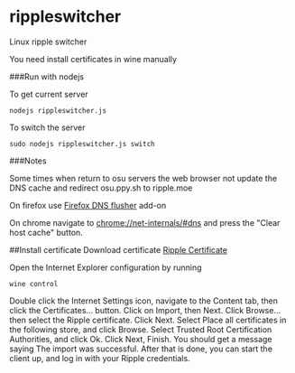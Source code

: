 # rippleswitcher
Linux ripple switcher

You need install certificates in wine manually

###Run with nodejs

To get current server
```
nodejs rippleswitcher.js
```

To switch the server
```
sudo nodejs rippleswitcher.js switch
```

###Notes

Some times when return to osu servers the web browser not update the DNS cache and redirect osu.ppy.sh to ripple.moe

On firefox use [Firefox DNS flusher](https://addons.mozilla.org/es/firefox/addon/dns-flusher/) add-on

On chrome navigate to [chrome://net-internals/#dns](chrome://net-internals/#dns) and press the "Clear host cache" button.

##Install certificate
Download certificate
[Ripple Certificate](https://git.zxq.co/ripple/ripple-server-switcher/raw/master/RippleServerSwitcher/Resources/certificate.cer)

Open the Internet Explorer configuration by running
```
wine control
```
Double click the Internet Settings icon, navigate to the Content tab, then click the Certificates… button.
Click on Import, then Next.
Click Browse… then select the Ripple certificate.
Click Next.
Select Place all certificates in the following store, and click Browse.
Select Trusted Root Certification Authorities, and click Ok.
Click Next, Finish.
You should get a message saying The import was successful.
After that is done, you can start the client up, and log in with your Ripple credentials.
